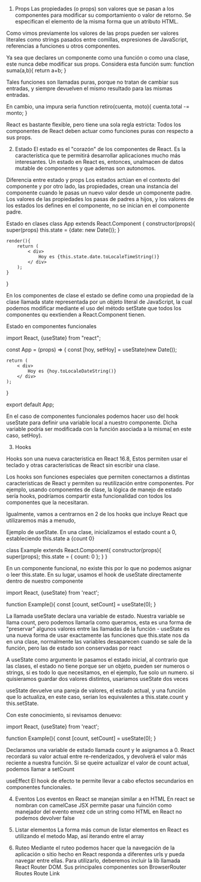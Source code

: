 1. Props
Las propiedades (o props) son valores que se pasan a los componentes para modificar su comportamiento o valor de retorno. Se especifican el elemento de la misma forma que un atributo HTML.

Como vimos previamente los valores de las props pueden ser valores literales como strings pasados entre comillas, expresiones de JavaScript, referencias a funciones u otros componentes.

Ya sea que declares un componente como una función o como una clase, este nunca debe modificar sus props. Considera esta función sum:
function suma(a,b){
    return a+b;
}

Tales funciones son llamadas puras, porque no tratan de cambiar sus entradas, y siempre devuelven el mismo resultado para las mismas entradas.

En cambio, una impura seria
function retiro(cuenta, moto){
    cuenta.total -= monto;
}

React es bastante flexible, pero tiene una sola regla estricta: Todos los componentes de React deben actuar como funciones puras con respecto a sus props.

2. Estado
El estado es el "corazón" de los componentes de React. Es la característica que te permitirá desarrollar aplicaciones mucho más interesantes. Un estado en React es, entonces, unalmacen de datos mutable de componentes y que ademas son autonomos.

Diferencia entre estado y props
Los estados actúan en el contexto del componente y por otro lado, las propiedades, crean una instancia del componente cuando le pasas un nuevo valor desde un componente padre.
Los valores de las propiedades los pasas de padres a hijos, y los valores de los estados los defines en el componente, no se inician en el componente padre.

Estado en clases
class App extends React.Component {
    constructor(props){
        super(props)
        this.state = {date: new Date()};
    }

    render(){
        return (
            < div>
                Hoy es {this.state.date.toLocaleTimeString()}
            </ div>
        );
    }
}

En los componentes de clase el estado se define como una propiedad de la clase llamada state representada por un objeto literal de JavaScript, la cual podemos modificar mediante el uso del método setState que todos los componentes qu eextienden a React.Component tienen.

Estado en componentes funcionales

import React, {useState} from "react";

const App = (props) => {
    const [hoy, setHoy] = useState(new Date());

    return (
        < div>
            Hoy es {hoy.toLocaleDateString()}
        </ div>
    );
}

export default App;

En el caso de componentes funcionales podemos hacer uso del hook useState para definir una variable local a nuestro componente. Dicha variable podría ser modificada con la función asociada a la misma( en este caso, setHoy).


3. Hooks

Hooks son una nueva caracteristica en React 16.8, Estos permiten usar el teclado y otras caracteristicas de React sin escribir una clase.

Los hooks son funciones especiales que permiten conectarnos a distintas caracteristicas de React y permiten su reutilización entre componentes. Por ejemplo, usando componentes de clase, la lógica de manejo de estado sería hooks, podríamos compartir esta funcionalidad con todos los componentes que la necesitaran.

Igualmente, vamos a centrarnos en 2 de los hooks que incluye React que utilizaremos más a menudo,

Ejemplo de useState.
En una clase, inicializamos el estado count a 0, estableciendo this.state a {count 0}

class Example extends React.Component{
    constructor(props){
        super(props);
        this.state = {
            count: 0
        };
    }
}

En un componente funcional, no existe this por lo que no podemos asignar o leer this.state. En su lugar, usamos el hook de useState directamente dentro de nuestro componente


import React, {useState} from 'react';

function Example(){
    const [count, setCount] = useState(0);
}

La llamada useState declara una variable de estado. Nuestra variable se llama count, pero podemos llamarla como queramos, esta es una forma de "preservar" algunos valores entre las llamadas de la función - useState es una nueva forma de usar exactamente las funciones que this.state nos da en una clase, normalmente las variables desaparecen cuando se sale de la función, pero las de estado son conservadas por react

A useState como argumento le pasamos el estado inicial, al contrario que las clases, el estado no tiene porque ser un objeto, pueden ser numeros o strings, si es todo lo que necesitamos, en el ejemplo, fue solo un numero. si quisieramos guardar dos valores distintos, usariamos useState dos veces

useState devuelve una pareja de valores, el estado actual, y una función que lo actualiza, en este caso, serian los equivalentes a this.state.count y this.setState.

Con este conocimiento, si revisamos denuevo:

import React, {useState} from 'react';

function Example(){
    const [count, setCount] = useState(0);
}

Declaramos una variable de estado llamada count y le asignamos a 0. React recordará su valor actual entre re-renderizados, y devolverá el valor más reciente a nuestra función. Si se queire actualizar el valor de count actual, podemos llamar a setCount

useEffect
El hook de efecto te permite llevar a cabo efectos secundarios en componentes funcionales.

4. Eventos
Los eventos en React se manejan similar a en HTML
En react se nombran con camelCase
JSX permite pasar una fuinción como manejador del evento envez cde un string como HTML
en React no podemos devolver false

5. Listar elementos
La forma más comun de listar elementos en React es utilizando el metodo Map, así iterando entre el array

6. Ruteo
Mediante el ruteo podemos hacer que la navegación de la aplicación o sitio hecho en React responda a diferentes urls y pueda navegar entre ellas. Para utilizarlo, deberemos incluir la lib llamada React Router DOM.
Sus principales componentes son
BrowserRouter
Routes
Route
Link